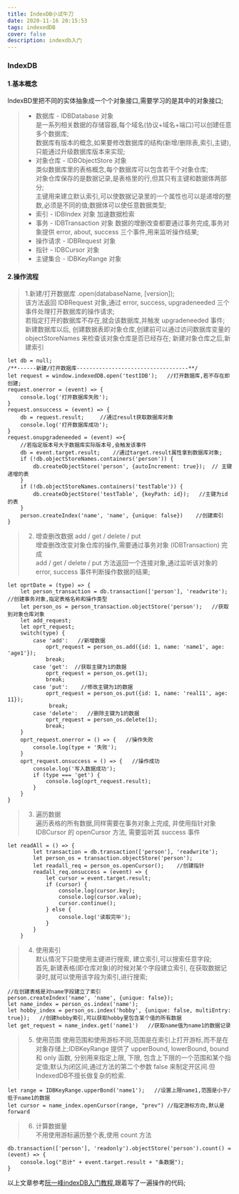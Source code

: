 ```yaml
---
title: IndexDB小试牛刀
date: 2020-11-16 20:15:53
tags: indexedDB
cover: false
description: indexdb入门
---
```

### IndexDB
#### 1.基本概念
IndexBD里把不同的实体抽象成一个个对象接口,需要学习的是其中的对象接口;
>+ 数据库 - IDBDatabase 对象   
是一系列相关数据的存储容器,每个域名(协议+域名+端口)可以创建任意多个数据库;   
数据库有版本的概念,如果要修改数据库的结构(新增/删除表,索引,主键),只能通过升级数据库版本来实现;
>+ 对象仓库 - IDBObjectStore 对象   
类似数据库里的表格概念,每个数据库可以包含若干个对象仓库;    
对象仓库保存的是数据记录,是表格里的行,但其只有主键和数据体两部分;    
主键用来建立默认索引,可以使数据记录里的一个属性也可以是递增的整数,必须是不同的值;数据体可以使任意数据类型;
>+ 索引 - IDBIndex 对象
加速数据检索
>+ 事务 - IDBTransaction 对象
数据的增删改查都要通过事务完成,事务对象提供 error, about, success 三个事件,用来监听操作结果;
>+ 操作请求 - IDBRequest 对象
>+ 指针 - IDBCursor 对象
>+ 主键集合 - IDBKeyRange 对象
#### 2.操作流程
>1.新建/打开数据库 .open(databaseName, \[version]);     
该方法返回 IDBRequest 对象,通过 error, success, upgradeneeded 三个事件处理打开数据库的操作请求;    
若指定打开的数据库不存在,就会该数据库,并触发 upgradeneeded 事件;    
新建数据库以后, 创建数据表即对象仓库,创建前可以通过访问数据库变量的 objectStoreNames 来检查该对象仓库是否已经存在;
新建对象仓库之后,新建索引

```
let db = null;
/**------新建/打开数据库-----------------------------------**/
let request = window.indexedDB.open('testIDB');   //打开数据库,若不存在即创建;
request.onerror = (event) => {
    console.log('打开数据库失败');
}
request.onsuccess = (event) => {
    db = request.result;     //通过result获取数据库对象
    console.log('打开数据库成功');
}
request.onupgradeneeded = (event) =>{
    //若指定版本号大于数据库实际版本号,会触发该事件
    db = event.target.result;    //通过target.result属性拿到数据库对象;
    if (!db.objectStoreNames.containers('person')) {
        db.createObjectStore('person', {autoIncrement: true});  // 主键递增的表
    }
    if (!db.objectStoreNames.containers('testTable')) {
        db.createObjectStore('testTable', {keyPath: id});   //主键为id的表
    }
    person.createIndex('name', 'name', {unique: false})    //创建索引
}
```
>2. 增查删改数据 add / get / delete / put   
增查删改改变对象仓库的操作,需要通过事务对象 (IDBTransaction) 完成   
add / get / delete / put 方法返回一个连接对象,通过监听该对象的 error, success 事件判断操作数据的结果;
```
let oprtDate = (type) => {
    let person_transaction = db.transaction(['person'], 'readwrite');    //创建事务对象,指定表格名称和操作类型
    let person_os = person_transaction.objectStore('person');   //获取到对象仓库对象
    let add_request;
    let oprt_request;
    switch(type) {
        case 'add':   //新增数据
            oprt_request = person_os.add({id: 1, name: 'name1', age: 'age1'});
            break;
        case 'get':  //获取主键为1的数据
            oprt_request = person_os.get(1); 
            break;
        case 'put':    //修改主键为1的数据
            oprt_request = person_os.put({id: 1, name: 'real11', age: 11});
             break;
        case 'delete':   //删除主键为1的数据
            oprt_request = person_os.delete(1);
            break;
    }
    oprt_request.onerror = () => {   //操作失败
        console.log(type + '失败');
    }
    oprt_request.onsuccess = () => {   //操作成功
        console.log('写入数据成功');
        if (type === 'get') {
            console.log(oprt_request.result);
        }
    }
}
```
>3. 遍历数据   
遍历表格的所有数据,同样需要在事务对象上完成, 并使用指针对象 IDBCursor 的 openCursor 方法, 需要监听其 success 事件
```
let readAll = () => {
        let transaction = db.transaction(['person'], 'readwrite');
        let person_os = transaction.objectStore('person');
        let readall_req = person_os.openCursor();    //创建指针
        readall_req.onsuccess = (event) => {
            let cursor = event.target.result;
            if (cursor) {
                console.log(cursor.key);
                console.log(cursor.value);
                cursor.continue();
            } else {
                console.log('读取完毕');
            }
        }
    }
```
>4. 使用索引   
默认情况下只能使用主键进行搜索, 建立索引,可以搜索任意字段;   
首先,新建表格(即仓库对象)的时候对某个字段建立索引, 在获取数据记录时,就可以使用该字段为索引,进行搜索;   
```
//在创建表格是对name字段建立了索引
person.createIndex('name', 'name', {unique: false});
let name_index = person_os.index('name');
let hobby_index = person_os.index('hobby', {unique: false, multiEntry: true});   //创建hobby索引,可以获取hobby里包含某个值的所有数据
let get_request = name_index.get('name1')   //获取name值为name1的数据记录
```
>5. 使用范围
使用范围和使用游标不同,范围是在索引上打开游标,而不是在对象存储上;IDBKeyRange 提供了 upperBound, lowerBound, bound 和 only 函数, 分别用来指定上限, 下限, 包含上下限的一个范围和某个指定值;默认为闭区间,通过方法的第二个参数 false 来制定开区间.但IndexedDB不擅长做复杂的检索.
```
let range = IDBKeyRange.upperBond('name1');   //设置上限name1,范围是小于/低于name1的数据
let cursor = name_index.openCursor(range, "prev") //指定游标方向,默认是forward
```
>6. 计算数据量   
不用使用游标遍历整个表,使用 count 方法
```
db.transaction(['person'], 'readonly').objectStore('person').count() = (event) => {
    console.log("总计" + event.target.result + "条数据");
}
```
以上文章参考[阮一峰indexDB入门教程](http://www.ruanyifeng.com/blog/2018/07/indexeddb.html),跟着写了一遍操作的代码;


